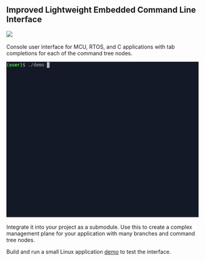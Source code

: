 ## Improved Lightweight Embedded Command Line Interface

![][logo]

[logo]: ./logo.png

Console user interface for MCU, RTOS, and C applications with tab
completions for each of the command tree nodes.

![demonstration](https://raw.githubusercontent.com/maxpoliak/resources/master/ile-cli/demonstration.gif)

Integrate it into your project as a submodule. Use this to create a
complex management plane for your application with many branches and
command tree nodes.

Build and run a small Linux application [demo](demo/README.md) to test the interface.
